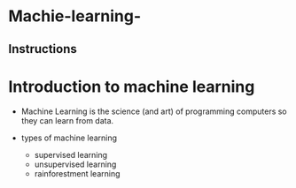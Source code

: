 # Machie-learning-


## Instructions
# Introduction to machine learning 

 * Machine Learning is the science (and art) of programming computers so they can
learn from data. 

* types of machine learning 
  * supervised learning 
  * unsupervised   learning 
  * rainforestment learning
